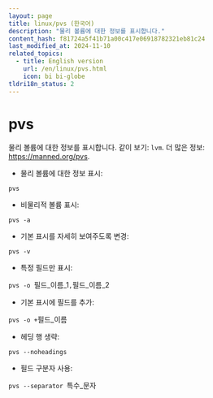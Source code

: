 ```yaml
---
layout: page
title: linux/pvs (한국어)
description: "물리 볼륨에 대한 정보를 표시합니다."
content_hash: f81724a5f41b71a00c417e06918782321eb81c24
last_modified_at: 2024-11-10
related_topics:
  - title: English version
    url: /en/linux/pvs.html
    icon: bi bi-globe
tldri18n_status: 2
---
```

# pvs

물리 볼륨에 대한 정보를 표시합니다.
같이 보기: `lvm`.
더 많은 정보: <https://manned.org/pvs>.

- 물리 볼륨에 대한 정보 표시:

`pvs`

- 비물리적 볼륨 표시:

`pvs -a`

- 기본 표시를 자세히 보여주도록 변경:

`pvs -v`

- 특정 필드만 표시:

`pvs -o `<span class="tldr-var badge badge-pill bg-dark-lm bg-white-dm text-white-lm text-dark-dm font-weight-bold">필드_이름_1</span>`,`<span class="tldr-var badge badge-pill bg-dark-lm bg-white-dm text-white-lm text-dark-dm font-weight-bold">필드_이름_2</span>

- 기본 표시에 필드를 추가:

`pvs -o +`<span class="tldr-var badge badge-pill bg-dark-lm bg-white-dm text-white-lm text-dark-dm font-weight-bold">필드_이름</span>

- 헤딩 행 생략:

`pvs --noheadings`

- 필드 구분자 사용:

`pvs --separator `<span class="tldr-var badge badge-pill bg-dark-lm bg-white-dm text-white-lm text-dark-dm font-weight-bold">특수_문자</span>

